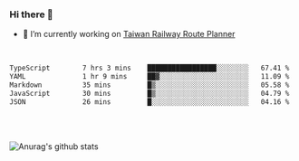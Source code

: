 ### Hi there 👋

- 🔭 I’m currently working on [Taiwan Railway Route Planner](https://github.com/Taiwan-Railway-Route-Planner)

<br/>

<!--START_SECTION:waka-->

```txt
TypeScript        7 hrs 3 mins    █████████████████░░░░░░░░   67.41 %
YAML              1 hr 9 mins     ██▓░░░░░░░░░░░░░░░░░░░░░░   11.09 %
Markdown          35 mins         █▒░░░░░░░░░░░░░░░░░░░░░░░   05.58 %
JavaScript        30 mins         █▒░░░░░░░░░░░░░░░░░░░░░░░   04.79 %
JSON              26 mins         █░░░░░░░░░░░░░░░░░░░░░░░░   04.16 %
```

<!--END_SECTION:waka-->

<br/>
<br/>

![Anurag's github stats](https://github-readme-stats.vercel.app/api?username=DepickereSven&show_icons=true&theme=tokyonight)



<!--
**DepickereSven/DepickereSven** is a ✨ _special_ ✨ repository because its `README.md` (this file) appears on your GitHub profile.

Here are some ideas to get you started:

- 🔭 I’m currently working on ...
- 🌱 I’m currently learning ...
- 👯 I’m looking to collaborate on ...
- 🤔 I’m looking for help with ...
- 💬 Ask me about ...
- 📫 How to reach me: ...
- 😄 Pronouns: ...
- ⚡ Fun fact: ...
-->
